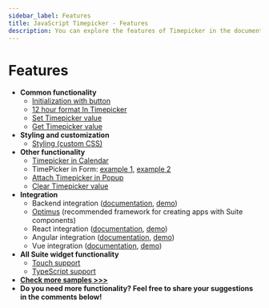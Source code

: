 ```yaml
---
sidebar_label: Features
title: JavaScript Timepicker - Features 
description: You can explore the features of Timepicker in the documentation of the DHTMLX JavaScript UI library. Browse developer guides and API reference, try out code examples and live demos, and download a free 30-day evaluation version of DHTMLX Suite 7.
---
```


# Features

- **Common functionality**
  - [Initialization with button](https://snippet.dhtmlx.com/3d5u4cxx)
  - [12 hour format In Timepicker](https://snippet.dhtmlx.com/u9ge1a4z)
  - [Set Timepicker value](https://snippet.dhtmlx.com/6r8lkhbg)
  - [Get Timepicker value](https://snippet.dhtmlx.com/k4atpgnd)
- **Styling and customization**
  - [Styling (custom CSS)](https://snippet.dhtmlx.com/n4xfu4e9)
- **Other functionality**
  - [Timepicker in Calendar](https://snippet.dhtmlx.com/jkbfb202)
  - TimePicker in Form: [example 1](https://snippet.dhtmlx.com/4k3o8p7b), [example 2](https://snippet.dhtmlx.com/ikyyekxq)
  - [Attach Timepicker in Popup](https://snippet.dhtmlx.com/7x6hlbqx)
  - [Clear Timepicker value](https://snippet.dhtmlx.com/xiazmc27)
- **Integration**
  - Backend integration ([documentation](integration/suite_and_backend.md), [demo](https://github.com/DHTMLX/nodejs-suite-demo))
  - [Optimus](optimus_guides.md) (recommended framework for creating apps with Suite components)
  - React integration ([documentation](integration/suite_and_react.md), [demo](https://github.com/DHTMLX/react-widgets))
  - Angular integration ([documentation](integration/suite_and_angular.md), [demo](https://github.com/DHTMLX/angular-suite-demo))
  - Vue integration ([documentation](integration/suite_and_vue.md), [demo](https://github.com/DHTMLX/vue-suite-demo))
- **All Suite widget functionality**
  - [Touch support](https://snippet.dhtmlx.com/q3cu6x1a)
  - [TypeScript support](common_features/using_typescript.md)
- [**Check more samples >>>**](https://snippet.dhtmlx.com/all?text=timepicker)
- **Do you need more functionality? Feel free to share your suggestions in the comments below!**

